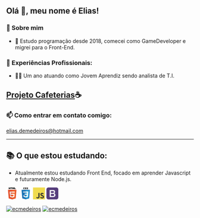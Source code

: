 ## Olá 👋, meu nome é Elias!

### 💬 Sobre mim
- 📄 Estudo programação desde 2018, comecei como GameDeveloper e migrei para o Front-End.


### 💼 Experiências Profissionais:
- 👨‍💻 Um ano atuando como Jovem Aprendiz sendo analista de T.I.

## [Projeto Cafeterias](https://ecmedeiros.github.io/CafeDoVale/)☕

### 📫 Como entrar em contato comigo:
elias.demedeiros@hotmail.com

----

## 📚 O que estou estudando:
- Atualmente estou estudando Front End, focado em aprender Javascript e futuramente Node.js.



<code><img height="32" src="https://raw.githubusercontent.com/github/explore/80688e429a7d4ef2fca1e82350fe8e3517d3494d/topics/html/html.png" alt="HTML5"/></code>
<code><img height="32" src="https://raw.githubusercontent.com/github/explore/80688e429a7d4ef2fca1e82350fe8e3517d3494d/topics/css/css.png" alt="CSS"/></code>
<code><img height="32" src="https://raw.githubusercontent.com/github/explore/80688e429a7d4ef2fca1e82350fe8e3517d3494d/topics/javascript/javascript.png" alt="Javascript"/></code>
<code><img height="32" src="https://raw.githubusercontent.com/github/explore/80688e429a7d4ef2fca1e82350fe8e3517d3494d/topics/bootstrap/bootstrap.png" alt="Bootstrap"/></code>


[![ecmedeiros](https://github-readme-stats.vercel.app/api?username=ecmedeiros&theme=dark)](https://github.com/anuraghazra/github-readme-stats)
[![ecmedeiros](https://github-readme-stats.vercel.app/api/top-langs/?username=ecmedeiros&hide=html&layout=compact&theme=dark)](https://github.com/anuraghazra/github-readme-stats)
